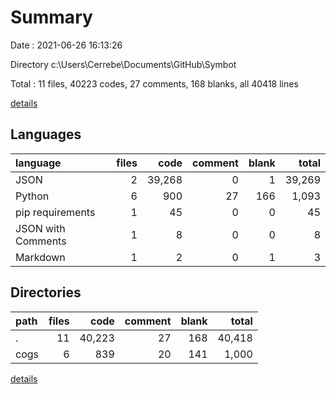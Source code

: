 # Summary

Date : 2021-06-26 16:13:26

Directory c:\Users\Cerrebe\Documents\GitHub\Symbot

Total : 11 files,  40223 codes, 27 comments, 168 blanks, all 40418 lines

[details](details.md)

## Languages
| language | files | code | comment | blank | total |
| :--- | ---: | ---: | ---: | ---: | ---: |
| JSON | 2 | 39,268 | 0 | 1 | 39,269 |
| Python | 6 | 900 | 27 | 166 | 1,093 |
| pip requirements | 1 | 45 | 0 | 0 | 45 |
| JSON with Comments | 1 | 8 | 0 | 0 | 8 |
| Markdown | 1 | 2 | 0 | 1 | 3 |

## Directories
| path | files | code | comment | blank | total |
| :--- | ---: | ---: | ---: | ---: | ---: |
| . | 11 | 40,223 | 27 | 168 | 40,418 |
| cogs | 6 | 839 | 20 | 141 | 1,000 |

[details](details.md)